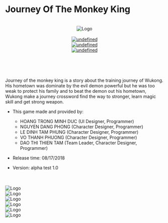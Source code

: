 # Journey Of The Monkey King
<p align="center">
  
  <br>
  <img alt="Logo" src="https://raw.githubusercontent.com/HoangTrongMinhDuc/JMOK-Game/master/Screenshots/JOMK_001.png">
  <br>
  <br>
  <a href="https://cocos2d-x.org/" target="_blank"><img alt="undefined" src="https://badgen.net/badge/engine/Cocos2DX/blue"></a>
  <br>
  <a href="#"><img alt="undefined" src="https://badgen.net/badge/platform/android,ios,windows,macos?list=1"></a>
  <br>
  <a href="https://github.com/HoangTrongMinhDuc/JMOK-Game/tree/v0.1-alpha-test"><img alt="undefined" src="https://badgen.net/badge/release/android/green"></a>
  <br><br><br>
</p>

<br>
<p algin="center">
 Journey of the monkey king is a story about the training journey of Wukong. His hometown was dominate by the evil demon powerful but he was too weak to protect his family and to beat the demon out his hometown, Wukong make a journey crossword find the way to stronger, learn magic skill and get strong weapon.
 

 + This game made and provided by: 
    - HOANG TRONG MINH DUC (UI Designer, Programmer)
    - NGUYEN DANG PHONG (Character Designer, Programmer)
    - LE DINH TAM PHUNG (Character Designer, Programmer)
    - VO THANH PHUONG (Character Designer, Programmer)
    - DAO THI THIEN TAM (Team Leader, Character Designer, Programmer)


 + Release time: 08/17/2018
 + Version: alpha test 1.0
</p>
<br>
<br>
<img alt="Logo" src="https://raw.githubusercontent.com/HoangTrongMinhDuc/JMOK-Game/master/Screenshots/JOMK_003.png">
 <br>
<img alt="Logo" src="https://raw.githubusercontent.com/HoangTrongMinhDuc/JMOK-Game/master/Screenshots/JOMK_008.png">
<br>
<img alt="Logo" src="https://raw.githubusercontent.com/HoangTrongMinhDuc/JMOK-Game/master/Screenshots/JOMK_010.png">
<br>
<img alt="Logo" src="https://raw.githubusercontent.com/HoangTrongMinhDuc/JMOK-Game/master/Screenshots/JOMK_011.png">
<br>
<img alt="Logo" src="https://raw.githubusercontent.com/HoangTrongMinhDuc/JMOK-Game/master/Screenshots/JOMK_022.png">
<br>
<img alt="Logo" src="https://raw.githubusercontent.com/HoangTrongMinhDuc/JMOK-Game/master/Screenshots/JOMK_027.png">

